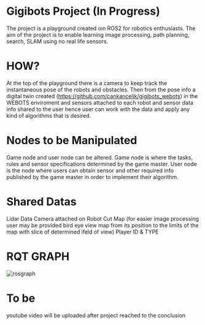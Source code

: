# Gigibots Project (In Progress)
The project is a playground created oın ROS2 for robotics enthusiasts. The aim of the project is to enable learning image processing, path planning, search, SLAM using no real life sensors.

# HOW?
At the top of the playground there is a camera to keep track the instantaneous pose of the robots and obstacles. Then from the pose info a digital twin created (https://github.com/cankancelik/gigibots_webots) in the WEBOTS enviroment and sensors attached to each robot and sensor data info shared to the user hence user can work with the data and apply any kind of algorithms that is desired.

# Nodes to be Manipulated
Game node and user node can be altered. Game node is where the tasks, rules and sensor specifications determined by the game master. User node is the node where users can obtain sensor and other required info published by the game master in order to implement their algorithm.

# Shared Datas
Lidar Data
Camera attached on Robot
Cut Map 
(for easier image processing user may be provided bird eye view map from its position to the limits of the map with slice of determined ifeld of view)
Player ID & TYPE

# RQT GRAPH
![rosgraph](https://user-images.githubusercontent.com/68663676/183301031-0190196c-4d51-473f-9b7a-0c2cfcfb0284.jpg)

# To be
youtube video will be uploaded after project reached to the conclusion
